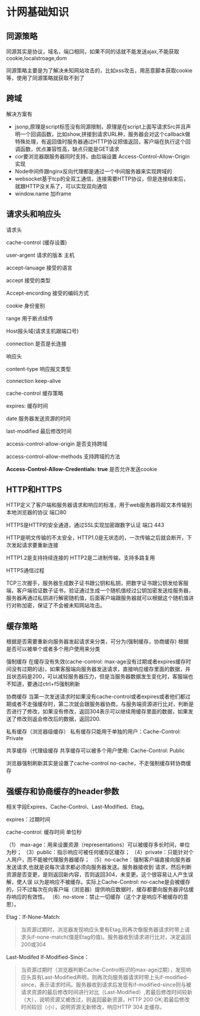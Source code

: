 # 计网基础知识

## 同源策略

同源其实是协议，域名，端口相同，如果不同的话就不能发送ajax,不能获取cookie,localstroage,dom

同源策略主要是为了解决未知网站攻击的，比如xss攻击，用恶意脚本获取cookie等，使用了同源策略就获取不到了

## 跨域

解决方案有

- jsonp,原理是script标签没有同源限制，原理是在script上面写请求Src并且声明一个回调函数，比如show,拼接到请求URL种，服务器会对这个callback做特殊处理，有返回值时服务器通过HTTP协议把值返回，客户端在执行这个回调函数，优点兼容性高，缺点只能是GET请求
- cor要浏览器跟服务器同时支持，由后端设置 Access-Control-Allow-Origin 实现
- Node中间件跟nginx反向代理都是通过一个中间服务器来实现跨域的
- websocket基于tcp的全双工通信，连接需要HTTP协议，但是连接结束后，就跟HTTP没关系了，可以实现双向通信
- window.name 加iframe

## 请求头和响应头

请求头

cache-control (缓存设置)

user-argent  请求的版本 主机

accept-lanuage 接受的语言

accept 接受的类型

Accept-encording 接受的编码方式

cookie  身份鉴别

range 用于断点续传

Host报头域(请求主机跟端口号)

connection 是否是长连接

响应头

content-type 响应报文类型

connection keep-alive

cache-control 缓存策略

expires: 缓存时间

date 服务器发送资源的时间 

last-modified 最后修改时间

access-control-allow-origin 是否支持跨域

access-control-allow-methods 支持跨域的方法

**Access-Control-Allow-Credentials: true** 是否允许发送cookie

## HTTP和HTTPS

HTTP定义了客户端和服务器请求和响应的标准，用于web服务器将超文本传输到本地浏览器的协议 端口80

HTTPS是HTTP的安全通道，通过SSL实现加密跟数字认证 端口 443

HTTP是明文传输的不太安全，HTTP1.0是无状态的，一次传输之后就会断开，下次发起请求要重新连接

HTTP1.2是支持持续连接的 HTTP2是二进制传输，支持多路复用

HTTPS通信过程

TCP三次握手，服务器生成数子证书跟公钥和私钥，把数字证书跟公钥发给客服端，客户端验证数子证书，验证通过生成一个随机值经过公钥加密发送给服务器，服务器再通过私钥进行解密随机值，后面客户端跟服务器就可以根据这个随机值进行对称加密，保证了不会被未知网站攻击。

## 缓存策略

根据是否需要重新向服务器发起请求来分类，可分为(强制缓存，协商缓存) 根据是否可以被单个或者多个用户使用来分类

强制缓存 在缓存没有失效(cache-control: max-age没有过期或者expires缓存时间没有过期的话)，如果客服端向服务器发送请求，直接响应缓存里面的数据，并且状态码是200，可以减轻服务器压力，但是当服务器数据发生变化时，客服端也不知道，要通过ctrl+f5强制刷新

协商缓存 当第一次发送请求时如果没有cache-control或者expires或者他们都过期或者不走强缓存时，第二次就会跟服务器协商，与服务端资源进行比对，判断是否进行了修改，如果没有修改，返回304表示可以继续用缓存里面的数据，如果发送了修改则返会修改后的数据，返回200.

私有缓存（浏览器级缓存）
私有缓存只能用于单独的用户：Cache-Control: Private

共享缓存（代理级缓存
共享缓存可以被多个用户使用: Cache-Control: Public

浏览器强制刷新其实是设置了cache-control no-cache，不走强制缓存转协商缓存

## 强缓存和协商缓存的header参数

相关字段Expires、Cache-Control、Last-Modified、Etag。

expires：过期时间

cache-control: 缓存时间 单位秒

（1） max-age：用来设置资源（representations）可以被缓存多长时间，单位为秒； （3）public：指示响应可被任何缓存区缓存； （4）private：只能针对个人用户，而不能被代理服务器缓存； （5）no-cache：强制客户端直接向服务器发送请求,也就是说每次请求都必须向服务器发送。服务器接收到     请求，然后判断资源是否变更，是则返回新内容，否则返回304，未变更。这个很容易让人产生误解，使人误     以为是响应不被缓存。实际上Cache-Control:     no-cache是会被缓存的，只不过每次在向客户端（浏览器）提供响应数据时，缓存都要向服务器评估缓存响应的有效性。 （6）no-store：禁止一切缓存（这个才是响应不被缓存的意思）。

Etag：If-None-Match:

> 当资源过期时，浏览器发现响应头里有Etag,则再次像服务器请求时带上请求头if-none-match(值是Etag的值)。服务器收到请求进行比对，决定返回200或304

Last-Modifed If-Modified-Since：

> 当资源过期时（浏览器判断Cache-Control标识的max-age过期），发现响应头具有Last-Modified声明，则再次向服务器请求时带上头if-modified-since，表示请求时间。服务器收到请求后发现有if-modified-since则与被请求资源的最后修改时间进行对比（Last-Modified）,若最后修改时间较新（大），说明资源又被改过，则返回最新资源，HTTP 200 OK;若最后修改时间较旧（小），说明资源无新修改，响应HTTP 304 走缓存。